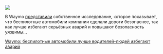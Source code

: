 <!--2025-05-04 10:37:15-->
<div class="yb">
  <div class="rss habr"><img src="https://habrastorage.org/getpro/habr/upload_files/f98/3bb/d5d/f983bbd5d4dc2a95c6454002f18ec7fc.JPG" /><p>В Waymo <a href="https://storage.googleapis.com/waymo-uploads/files/documents/safety/Safety%20Impact%20Crash%20Type%20Manuscript.pdf" rel="noopener noreferrer nofollow">представили</a> собственное исследование, которое показывает, что беспилотные автомобили компании сделали дороги безопаснее, так как лучше избегают серьёзных аварий и повышают безопасность уязвимы... <p class="titl"><a href="https://habr.com/ru/news/906720/?utm_source=habrahabr&utm_medium=rss&utm_campaign=906720">Waymo: беспилотные автомобили лучше водителей-людей избегают аварий</a></p></div>
</div>
